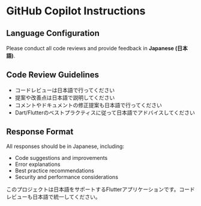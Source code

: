 # GitHub Copilot Instructions

## Language Configuration

Please conduct all code reviews and provide feedback in **Japanese (日本語)**.

## Code Review Guidelines

- コードレビューは日本語で行ってください
- 提案や改善点は日本語で説明してください  
- コメントやドキュメントの修正提案も日本語で行ってください
- Dart/Flutterのベストプラクティスに従って日本語でアドバイスしてください

## Response Format

All responses should be in Japanese, including:
- Code suggestions and improvements
- Error explanations  
- Best practice recommendations
- Security and performance considerations

このプロジェクトは日本語をサポートするFlutterアプリケーションです。コードレビューも日本語で統一してください。